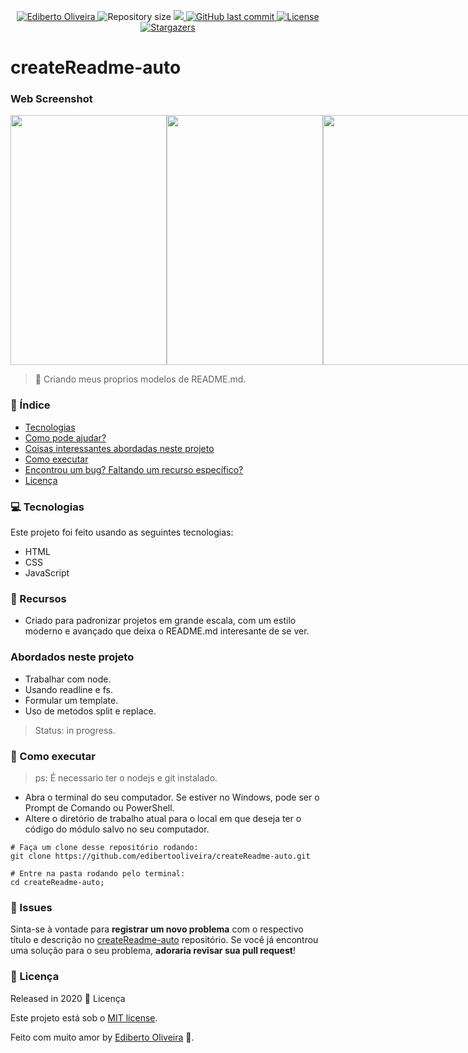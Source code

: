 
<p align="center">	
<a href="https://www.linkedin.com/in/ediberto-b-oliveira-872926178/">
  <img alt="Ediberto Oliveira" src="https://img.shields.io/badge/Author-Ediberto%20Oliveira-blue" />
  </a>
  <img alt="Repository size" src="https://img.shields.io/github/repo-size/edibertooliveira/createReadme-auto?color=blue">

  <a aria-label="Completed" href="https://edibertooliveira.github.io/createReadme-auto">
    <img src="https://img.shields.io/badge/Project-createReadme--auto-blue"></img>
  </a>
  <a href="https://github.com/edibertooliveira/createReadme-auto/commits/master">
    <img alt="GitHub last commit" src="https://img.shields.io/github/last-commit/edibertooliveira/createReadme-auto?color=blue">
  </a> 

  <a href="https://github.com/edibertooliveira/createReadme-auto/master/LICENSE">
    <img alt="License" src="https://img.shields.io/badge/license-MIT-blue">
  </a>
  
   <a href="https://github.com/edibertooliveira/createReadme-auto/stargazers">
    <img alt="Stargazers" src="https://img.shields.io/github/stars/edibertooliveira/createReadme-auto?color=blue">
  </a>
</p>

# createReadme-auto

### Web Screenshot

<div align="center" style="display: flex; flex-direction: 'row'; align-items: 'center';">
   <img src="./.github/Screenshot_1.png" width="250px" height="400px">
   <img src="./.github/Screenshot_2.png" width="250px" height="400px">
   <img src="./.github/Screenshot_3.png" width="250px" height="400px">
</div>

> :rocket: Criando meus proprios modelos de README.md.
### :pushpin: Índice

* [Tecnologias](#computer-Tecnologias)
* [Como pode ajudar?](#rocket-Recursos)
* [Coisas interessantes abordadas neste projeto](#Covered-Abordados-neste-projeto)
* [Como executar](#construction_worker-Como-executar)
* [Encontrou um bug? Faltando um recurso específico?](#bug-issues)
* [Licença](#closed_book-licença)

### :computer: Tecnologias
Este projeto foi feito usando as seguintes tecnologias:
<ul>
  <li>HTML</li><li>CSS</li><li>JavaScript</li>
</ul>

### :rocket: Recursos
<ul>
   <li>Criado para padronizar projetos em grande escala, com um estilo moderno e avançado que deixa o README.md interesante de se ver.</li>
</ul>

### Abordados neste projeto
<ul>
<li>Trabalhar com node.</li><li>Usando readline e fs.</li><li>Formular um template.</li><li>Uso de metodos split e replace.</li>
</ul>

> Status: in progress.

### :construction_worker: Como executar

> ps: É necessario ter o nodejs e git instalado.
* Abra o terminal do seu computador. Se estiver no Windows, pode ser o Prompt de Comando ou PowerShell.  
* Altere o diretório de trabalho atual para o local em que deseja ter o código do módulo salvo no seu computador.
```
# Faça um clone desse repositório rodando:
git clone https://github.com/edibertooliveira/createReadme-auto.git

# Entre na pasta rodando pelo terminal: 
cd createReadme-auto;
```
### :bug: Issues
Sinta-se à vontade para **registrar um novo problema** com o respectivo título e descrição no [createReadme-auto](https://github.com/edibertooliveira/createReadme-auto/issues) repositório. Se você já encontrou uma solução para o seu problema, **adoraria revisar sua pull request**!

### :closed_book: Licença
Released in 2020 :closed_book: Licença

Este projeto está sob o [MIT license](https://github.com/edibertooliveira/createReadme-auto/master/LICENSE).

Feito com muito amor by [Ediberto Oliveira](https://github.com/edibertooliveira/) 🚀.

